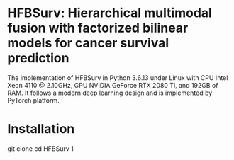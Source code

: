 # HFBSurv: Hierarchical multimodal fusion with factorized bilinear models for cancer survival prediction
 The implementation of HFBSurv in Python 3.6.13 under Linux with CPU Intel Xeon 4110 @ 2.10GHz, GPU NVIDIA GeForce RTX 2080 Ti, and 192GB of RAM. It follows a modern deep learning design and is implemented by PyTorch platform.
# Installation
git clone 
cd HFBSurv
1
